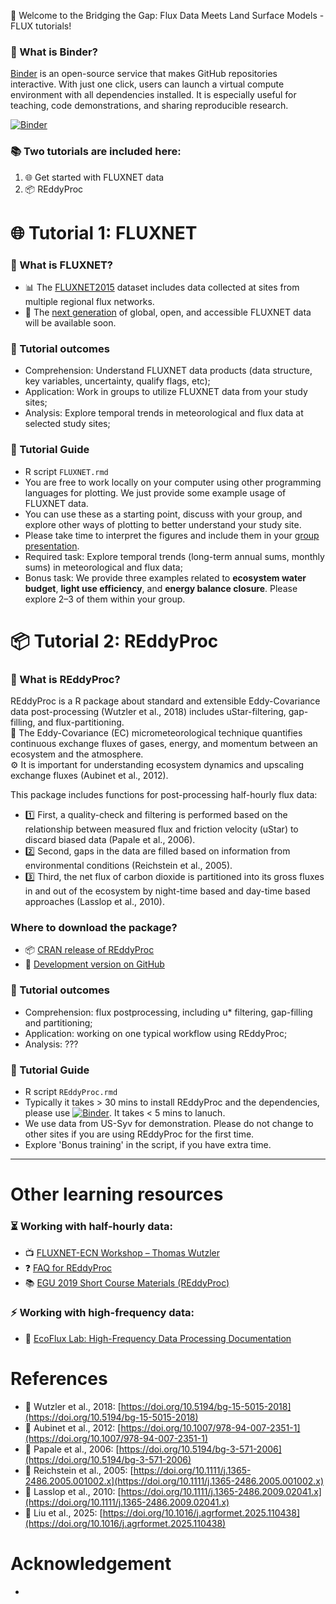 
👋 Welcome to the Bridging the Gap: Flux Data Meets Land Surface Models - FLUX tutorials!
### 🔗 What is Binder?
[Binder](https://mybinder.org/) is an open-source service that makes GitHub repositories interactive.
With just one click, users can launch a virtual compute environment with all dependencies installed. It is especially useful for teaching, code demonstrations, and sharing reproducible research.

[![Binder](https://mybinder.org/badge_logo.svg)](https://mybinder.org/v2/gh/YujieLiu666/FCC_workshop_flux_test/main?urlpath=rstudio)
### 📚 Two tutorials are included here:
1. 🌐 Get started with FLUXNET data  
2. 📦 REddyProc

# 🌐 Tutorial 1: FLUXNET 
### 🔗 What is FLUXNET?
- 📊 The [FLUXNET2015](https://fluxnet.org/data/fluxnet2015-dataset/) dataset includes data collected at sites from multiple regional flux networks.  
- 🚀 The [next generation](https://fluxnet.org/2024/09/17/announcing-the-fluxnet-data-system-initiative/) of global, open, and accessible FLUXNET data will be available soon.
### 🎯 Tutorial outcomes
- Comprehension: Understand FLUXNET data products (data structure, key variables, uncertainty, qualify flags, etc);
- Application: Work in groups to utilize FLUXNET data from your study sites;
- Analysis: Explore temporal trends in meteorological and flux data at selected study sites; 

### 📘 Tutorial Guide
- R script `FLUXNET.rmd`
- You are free to work locally on your computer using other programming languages for plotting. We just provide some example usage of FLUXNET data.
- You can use these as a starting point, discuss with your group, and explore other ways of plotting to better understand your study site.
- Please take time to interpret the figures and include them in your [group presentation](https://drive.google.com/drive/folders/19XyadKuvngJOKJHWAuCEHk5Et7oZf5VI?usp=drive_link).
- Required task: Explore temporal trends (long-term annual sums, monthly sums) in meteorological and flux data;
- Bonus task: We provide three examples related to **ecosystem water budget**, **light use efficiency**, and **energy balance closure**. Please explore 2–3 of them within your group.
  
# 📦 Tutorial 2: REddyProc
### 🔗 What is REddyProc?
REddyProc is a R package about standard and extensible Eddy-Covariance data post-processing (Wutzler et al., 2018) includes uStar-filtering, gap-filling, and flux-partitioning.  
🌿 The Eddy-Covariance (EC) micrometeorological technique quantifies continuous exchange fluxes of gases, energy, and momentum between an ecosystem and the atmosphere.  
⚙️ It is important for understanding ecosystem dynamics and upscaling exchange fluxes (Aubinet et al., 2012).  

This package includes functions for post-processing half-hourly flux data:
- 1️⃣ First, a quality-check and filtering is performed based on the relationship between measured flux and friction velocity (uStar) to discard biased data (Papale et al., 2006).  
- 2️⃣ Second, gaps in the data are filled based on information from environmental conditions (Reichstein et al., 2005).  
- 3️⃣ Third, the net flux of carbon dioxide is partitioned into its gross fluxes in and out of the ecosystem by night-time based and day-time based approaches (Lasslop et al., 2010).
### Where to download the package?
- 📦 [CRAN release of REddyProc](https://cran.r-project.org/web/packages/REddyProc/index.html)  
- 🚧 [Development version on GitHub](https://github.com/EarthyScience/REddyProc)
### 🎯 Tutorial outcomes
- Comprehension: flux postprocessing, including u* filtering, gap-filling and partitioning;
- Application: working on one typical workflow using REddyProc;
- Analysis: ???

### 📘 Tutorial Guide
- R script `REddyProc.rmd`
- Typically it takes > 30 mins to install REddyProc and the dependencies, please use [![Binder](https://mybinder.org/badge_logo.svg)](https://mybinder.org/v2/gh/YujieLiu666/FCC_workshop_flux_test/main?urlpath=rstudio). It takes < 5 mins to lanuch.
- We use data from US-Syv for demonstration. Please do not change to other sites if you are using REddyProc for the first time.
- Explore 'Bonus training' in the script, if you have extra time.
---

# Other learning resources
### ⏳ Working with half-hourly data:  
- 📺 [FLUXNET-ECN Workshop – Thomas Wutzler](https://www.youtube.com/watch?v=-b0vc4u8kls)
- ❓ [FAQ for REddyProc](https://www.bgc-jena.mpg.de/5629512/FAQ)
- 📚 [EGU 2019 Short Course Materials (REddyProc)](https://github.com/bgctw/EGU19EddyCourse/tree/master)
### ⚡ Working with high-frequency data:
- 🔬 [EcoFlux Lab: High-Frequency Data Processing Documentation](https://ecoflux-lab.github.io/PipelineDocumentation/PipelineDocumentation.html)

# References
- 🔸 Wutzler et al., 2018: [https://doi.org/10.5194/bg-15-5015-2018](https://doi.org/10.5194/bg-15-5015-2018)  
- 🔸 Aubinet et al., 2012: [https://doi.org/10.1007/978-94-007-2351-1](https://doi.org/10.1007/978-94-007-2351-1)  
- 🔸 Papale et al., 2006: [https://doi.org/10.5194/bg-3-571-2006](https://doi.org/10.5194/bg-3-571-2006)  
- 🔸 Reichstein et al., 2005: [https://doi.org/10.1111/j.1365-2486.2005.001002.x](https://doi.org/10.1111/j.1365-2486.2005.001002.x) 
- 🔸 Lasslop et al., 2010: [https://doi.org/10.1111/j.1365-2486.2009.02041.x](https://doi.org/10.1111/j.1365-2486.2009.02041.x)
- 🔸 Liu et al., 2025: [https://doi.org/10.1016/j.agrformet.2025.110438](https://doi.org/10.1016/j.agrformet.2025.110438)

# Acknowledgement
-

